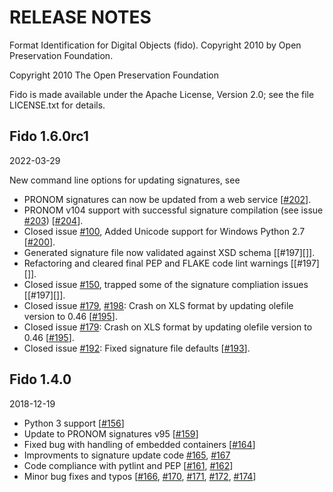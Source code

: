 RELEASE NOTES
=============
Format Identification for Digital Objects (fido).
Copyright 2010 by Open Preservation Foundation.

Copyright 2010 The Open Preservation Foundation

Fido is made available under the Apache License, Version 2.0; see the file
LICENSE.txt for details.

Fido 1.6.0rc1
-------------

2022-03-29

New command line options for updating signatures, see

- PRONOM signatures can now be updated from a web service [[#202][]].
- PRONOM v104 support with successful signature compilation (see issue [#203][]) [[#204][]].
- Closed issue [#100][], Added Unicode support for Windows Python 2.7 [[#200][]].
- Generated signature file now validated against XSD schema [[#197][]].
- Refactoring and cleared final PEP and FLAKE code lint warnings [[#197][]].
- Closed issue [#150][], trapped some of the signature compliation issues [[#197][]].
- Closed issue [#179][], [#198][]: Crash on XLS format by updating olefile version to 0.46 [[#195][]].
- Closed issue [#179][]: Crash on XLS format by updating olefile version to 0.46 [[#195][]].
- Closed issue [#192][]: Fixed signature file defaults [[#193][]].

[#100]: https://github.com/openpreserve/fido/issues/100
[#150]: https://github.com/openpreserve/fido/issues/150
[#179]: https://github.com/openpreserve/fido/issues/179
[#192]: https://github.com/openpreserve/fido/issues/192
[#193]: https://github.com/openpreserve/fido/pull/193
[#195]: https://github.com/openpreserve/fido/pull/195
[#198]: https://github.com/openpreserve/fido/issues/198
[#200]: https://github.com/openpreserve/fido/pull/200
[#202]: https://github.com/openpreserve/fido/pull/202
[#203]: https://github.com/openpreserve/fido/issues/203
[#204]: https://github.com/openpreserve/fido/pull/204

Fido 1.4.0
-------------

2018-12-19

- Python 3 support [[#156][]]
- Update to PRONOM signatures v95 [[#159][]]
- Fixed bug with handling of embedded containers [[#164][]]
- Improvments to signature update code [#165][], [#167][]
- Code compliance with pytlint and PEP [[#161][], [#162][]]
- Minor bug fixes and typos [[#166][], [#170][], [#171][], [#172][], [#174][]]

[#156]: https://github.com/openpreserve/fido/pull/156
[#159]: https://github.com/openpreserve/fido/pull/159
[#161]: https://github.com/openpreserve/fido/pull/161
[#162]: https://github.com/openpreserve/fido/pull/162
[#164]: https://github.com/openpreserve/fido/pull/164
[#165]: https://github.com/openpreserve/fido/pull/165
[#166]: https://github.com/openpreserve/fido/pull/166
[#167]: https://github.com/openpreserve/fido/pull/167
[#170]: https://github.com/openpreserve/fido/pull/170
[#171]: https://github.com/openpreserve/fido/pull/171
[#172]: https://github.com/openpreserve/fido/pull/172
[#174]: https://github.com/openpreserve/fido/pull/174
